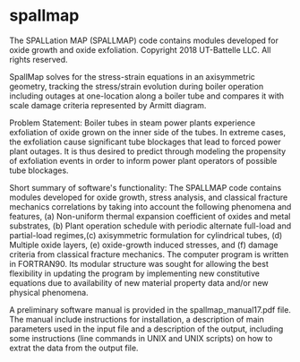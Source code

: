 # spallmap
The SPALLation MAP (SPALLMAP) code contains modules developed for oxide growth and oxide exfoliation.  Copyright 2018 UT-Battelle LLC.  All rights reserved.

SpallMap solves for the stress-strain equations in an axisymmetric geometry, tracking the stress/strain evolution during boiler operation including outages at one-location along a boiler tube and compares it with scale damage criteria represented by Armitt diagram. 

Problem Statement: Boiler tubes in steam power plants experience exfoliation of oxide grown on the inner side of the tubes. In extreme cases, the exfoliation cause significant tube blockages that lead to forced power plant outages. It is thus desired to predict through modeling the propensity of exfoliation events in order to inform power plant operators of possible tube blockages.

Short summary of software's functionality: The SPALLMAP code contains modules developed for oxide growth, stress analysis, and classical fracture mechanics correlations by taking into account the following phenomena and features, (a) Non-uniform thermal expansion coefficient of oxides and metal substrates, (b) Plant operation schedule with periodic alternate full-load and partial-load regimes,(c) axisymmetric formulation for cylindrical tubes, (d) Multiple oxide layers, (e) oxide-growth induced stresses, and (f) damage criteria from classical fracture mechanics. The computer program is written in FORTRAN90. Its modular structure was sought for allowing the best flexibility in updating the program by implementing new constitutive equations due to availability of new material property data and/or new physical phenomena.

A preliminary software manual is provided in the spallmap_manual17.pdf file.  The manual include instructions for installation, a description of main parameters used in the input file and a description of the output, including some instructions (line commands in UNIX and UNIX scripts) on how to extrat the data from the output file.
